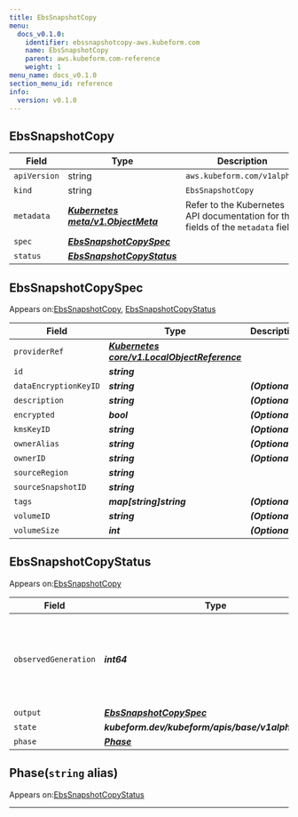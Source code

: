 ```yaml
---
title: EbsSnapshotCopy
menu:
  docs_v0.1.0:
    identifier: ebssnapshotcopy-aws.kubeform.com
    name: EbsSnapshotCopy
    parent: aws.kubeform.com-reference
    weight: 1
menu_name: docs_v0.1.0
section_menu_id: reference
info:
  version: v0.1.0
---
```


## EbsSnapshotCopy
| Field | Type | Description |
| ------ | ----- | ----------- |
| `apiVersion` | string | `aws.kubeform.com/v1alpha1` |
|    `kind` | string | `EbsSnapshotCopy` |
| `metadata` | ***[Kubernetes meta/v1.ObjectMeta](https://kubernetes.io/docs/reference/generated/kubernetes-api/v1.13/#objectmeta-v1-meta)***|Refer to the Kubernetes API documentation for the fields of the `metadata` field.|
| `spec` | ***[EbsSnapshotCopySpec](#ebssnapshotcopyspec)***||
| `status` | ***[EbsSnapshotCopyStatus](#ebssnapshotcopystatus)***||
## EbsSnapshotCopySpec

Appears on:[EbsSnapshotCopy](#ebssnapshotcopy), [EbsSnapshotCopyStatus](#ebssnapshotcopystatus)

| Field | Type | Description |
| ------ | ----- | ----------- |
| `providerRef` | ***[Kubernetes core/v1.LocalObjectReference](https://kubernetes.io/docs/reference/generated/kubernetes-api/v1.13/#localobjectreference-v1-core)***||
| `id` | ***string***||
| `dataEncryptionKeyID` | ***string***| ***(Optional)*** |
| `description` | ***string***| ***(Optional)*** |
| `encrypted` | ***bool***| ***(Optional)*** |
| `kmsKeyID` | ***string***| ***(Optional)*** |
| `ownerAlias` | ***string***| ***(Optional)*** |
| `ownerID` | ***string***| ***(Optional)*** |
| `sourceRegion` | ***string***||
| `sourceSnapshotID` | ***string***||
| `tags` | ***map[string]string***| ***(Optional)*** |
| `volumeID` | ***string***| ***(Optional)*** |
| `volumeSize` | ***int***| ***(Optional)*** |
## EbsSnapshotCopyStatus

Appears on:[EbsSnapshotCopy](#ebssnapshotcopy)

| Field | Type | Description |
| ------ | ----- | ----------- |
| `observedGeneration` | ***int64***| ***(Optional)*** Resource generation, which is updated on mutation by the API Server.|
| `output` | ***[EbsSnapshotCopySpec](#ebssnapshotcopyspec)***| ***(Optional)*** |
| `state` | ***kubeform.dev/kubeform/apis/base/v1alpha1.State***| ***(Optional)*** |
| `phase` | ***[Phase](#phase)***| ***(Optional)*** |
## Phase(`string` alias)

Appears on:[EbsSnapshotCopyStatus](#ebssnapshotcopystatus)

---
